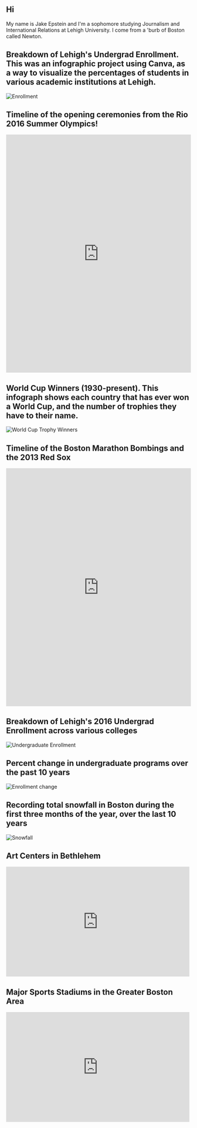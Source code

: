 ## Hi
My name is Jake Epstein and I'm a sophomore studying Journalism and International Relations at Lehigh University. I come from a 'burb of Boston called Newton. 

## Breakdown of Lehigh's Undergrad Enrollment. This was an infographic project using Canva, as a way to visualize the percentages of students in various academic institutions at Lehigh. 

![Enrollment](https://github.com/jakepstein/jakepstein.github.io/blob/master/brunch.png?raw=true) 

## Timeline of the opening ceremonies from the Rio 2016 Summer Olympics!

<iframe src='https://cdn.knightlab.com/libs/timeline3/latest/embed/index.html?source=1bE10xjBVVFmetzYVT9A2uREf0qANjXAGf54T5UKrCSk&font=Default&lang=en&initial_zoom=2&height=650' width='100%' height='650' webkitallowfullscreen mozallowfullscreen allowfullscreen frameborder='0'></iframe>

## World Cup Winners (1930-present). This infograph shows each country that has ever won a World Cup, and the number of trophies they have to their name.

![World Cup Trophy Winners](https://github.com/jakepstein/jakepstein.github.io/blob/master/World%20Cup%20canva.png?raw=true)

## Timeline of the Boston Marathon Bombings and the 2013 Red Sox

<iframe src='https://cdn.knightlab.com/libs/timeline3/latest/embed/index.html?source=1Zx7v4tGqQi2Azmi8xcUSAHLZ4tutaVtumaXb7rJaQRA&font=Default&lang=en&initial_zoom=2&height=650' width='100%' height='650' webkitallowfullscreen mozallowfullscreen allowfullscreen frameborder='0'></iframe>

## Breakdown of Lehigh's 2016 Undergrad Enrollment across various colleges 

![Undergraduate Enrollment](https://github.com/jakepstein/jakepstein.github.io/blob/master/2016_Undergrad_Enrollment_Percentages_chartbuilder.png?raw=true)

## Percent change in undergraduate programs over the past 10 years 

![Enrollment change](https://github.com/jakepstein/jakepstein.github.io/blob/master/Enrollment%20change.png?raw=true)

## Recording total snowfall in Boston during the first three months of the year, over the last 10 years

![Snowfall](https://github.com/jakepstein/jakepstein.github.io/blob/master/boston%20snowfall.png?raw=true)

## Art Centers in Bethlehem

<iframe width="500" height="300" scrolling="no" frameborder="no" src="https://fusiontables.google.com/embedviz?q=select+col0+from+1h1Kd91oFtYeMCRMGyRfdbg6tIppaclmiunSqgzgL&amp;viz=MAP&amp;h=false&amp;lat=40.611047117044805&amp;lng=-75.37357985&amp;t=1&amp;z=10&amp;l=col0&amp;y=2&amp;tmplt=2&amp;hml=ONE_COL_LAT_LNG"></iframe>

## Major Sports Stadiums in the Greater Boston Area

<iframe width="500" height="300" scrolling="no" frameborder="no" src="https://fusiontables.google.com/embedviz?q=select+col0+from+10m-1FiuBskHfW-8fIzDkcgnCZW6sw9YZad5jOYO2&amp;viz=MAP&amp;h=false&amp;lat=42.27920558715348&amp;lng=-71.30138656928409&amp;t=1&amp;z=10&amp;l=col0&amp;y=2&amp;tmplt=2&amp;hml=ONE_COL_LAT_LNG"></iframe>
